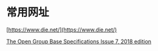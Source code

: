 # 常用网址

[https://www.die.net/](https://www.die.net/)

[The Open Group Base Specifications Issue 7, 2018 edition](https://pubs.opengroup.org/onlinepubs/9699919799/functions/contents.html)